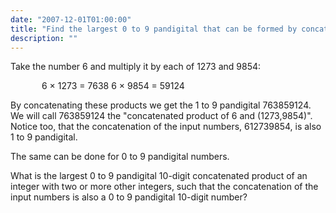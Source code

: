 ```yaml
---
date: "2007-12-01T01:00:00"
title: "Find the largest 0 to 9 pandigital that can be formed by concatenating products"
description: ""
---
```


<p>Take the number 6 and multiply it by each of 1273 and 9854:</p>
<p style="margin-left:50px;">6 × 1273 =  7638
6 × 9854 = 59124</p>
<p>By concatenating these products we get the 1 to 9 pandigital 763859124. We will call 763859124 the "concatenated product of 6 and (1273,9854)". Notice too, that the concatenation of the input numbers, 612739854, is also 1 to 9 pandigital.</p>
<p>The same can be done for 0 to 9 pandigital numbers.</p>
<p>What is the largest 0 to 9 pandigital 10-digit concatenated product of an integer with two or more other integers, such that the concatenation of the input numbers is also a 0 to 9 pandigital 10-digit number?</p>

